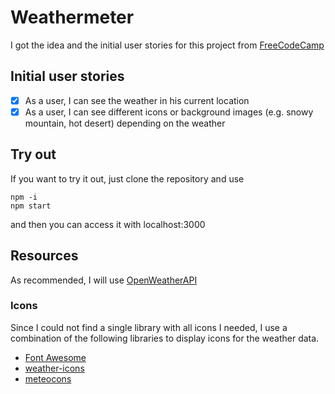 # Weathermeter

I got the idea and the initial user stories for this project from [FreeCodeCamp](https://www.freecodecamp.com/challenges/show-the-local-weather)

## Initial user stories
* [x] As a user, I can see the weather in his current location
* [x] As a user, I can see different icons or background images (e.g. snowy mountain, hot desert) depending on the weather

## Try out
If you want to try it out, just clone the repository and use
  
    npm -i
    npm start
  
and then you can access it with localhost:3000 

## Resources
As recommended, I will use [OpenWeatherAPI](https://openweathermap.org/current#geo)

### Icons
Since I could not find a single library with all icons I needed, I use a combination of the following libraries to 
display icons for the weather data.

* [Font Awesome](http://fontawesome.io/icons/)
* [weather-icons](https://github.com/erikflowers/weather-icons)
* [meteocons](www.alessioatzeni.com/meteocons)